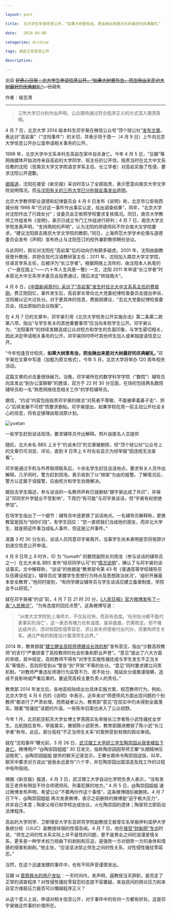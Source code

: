 ```yaml
---

layout: post

title:  北大学生申请信息公开，“如果大树里有虫，把虫揪出来是对大树最好的庆典献礼”

date:   2018-04-08

categories: Archive

tags: 高岩之死信息公开

description:

---
```


出自 ~~[好奇心日报：北大学生申请信息公开，“如果大树里有虫，把虫揪出来是对大树最好的庆典献礼”](https://www.qdaily.com/articles/51866.html)，已消失~~

作者：侯志清

---

> 三所大学已分别作出声明，公众期待通过符合程序正义的方式深入理清真相。

4 月 7 日，北京大学 2014 级本科生邓宇昊在微信公众号“顶个球公社”[发布文章](http://mp.weixin.qq.com/s/GiAOhZMN_LGwosRf-EXRbQ)，表达对“高岩案”（“沈阳事件”）的关切，并表示将于周一（4 月 9 日）上午向北京大学信息公开办公室申请相关事务的公开。

1998 年，北京大学中文系本科生高岩在家中自杀身亡。今年 4 月 5 日，“豆瓣”等网络媒体开始流传来自高岩的大学同学、班主任的公开信，指责当时在北大中文系任教的沈阳（现南京大学文学院语言学系主任、长江学者）对高岩实施了性侵，要求沈阳公开道歉。

[据报道](http://www.thepaper.cn/newsDetail_forward_2061719)，沈阳在接受《新京报》采访时否认了全部指责，表示愿意向南京大学文学院说明情况。而[与沈阳有关的三所大学已分别就此事发出声明](http://news.ifeng.com/a/20180407/57373295_0.shtml)。

北京大学教师职业道德和纪律委员会 4 月 6 日发布《说明》称，北京市公安局西城分局 1998 年“已对这一事件作出事实认定，给出调查结果”，同年，“北京大学对沈阳作出了行政处分”；该委员会正依照学校要求复核情况。同日，南京大学教师工作组发布《说明》，表示已成立专门工作组进行研判；4 月 7 日，南京大学文学院发表声明，“支持两校的声明”，认为沈阳的师德师风不符合南大文学院要求，“建议沈阳辞去南京大学文学院的教职。”同日，上海师范大学学术伦理与道德委员会发布《声明》宣布终止与沈阳签订的校外兼职教师聘任协议。

与此同时，舆论对沈阳在“高岩案“后的动向仍有颇多疑虑。2001 年，沈阳由副教授晋升教授，并担任现代汉语教研室主任；2011 年，沈阳加入南京大学文学院，任语言学系主任，后被评为“长江学者”。根据网络上流传的、由沈阳本人执笔的《“一直在路上”——六十年人生风景一瞥》一文，沈阳 2011 年申请“长江学者”时未获北大中文系学术委员会投票通过，随后决定“转投南大”。

4 月 6 日，[《中国新闻周刊》采访了“高岩案”发生时任北大中文系系主任的费振刚](http://www.thepaper.cn/newsDetail_forward_2061993)。费正刚回忆，事件发生后，高岩家长曾向北大党委纪律检查委员会提出申诉，沈阳被以记大过处分。对于更具体的信息，费振刚建议，“去北大党委纪律检查委员会，找出原始的会议档案”。

在 4 月 7 日的文章中，邓宇昊引用《北京大学校务公开实施办法》第二条第二款第八项，指出“与学生有关的其他重要事项”应当向本校学生公开。邓宇昊认为，“沈阳事件”的持续发酵造成公众对校方和学生的负面印象，与学生密切相关，因此决定申请相关事务的公开。邓宇昊同时呼吁其他师生加入或单独提请信息公开。

“今年恰逢百廿校庆，**如果大树里有虫，把虫揪出来是对大树最好的庆典献礼**。”邓宇昊在文章中写道（加粗为原文格式）。今年 5 月，北京大学将举办 120 周年校庆活动。

这篇文章的点击量很快破万。当晚，邓宇昊所在的数学科学学院（“数院”）辅导员向其发出“到办公室聊聊”的邀请，双方于 22 时 30 分见面，在场的包括两名数院辅导员和一名“熟悉网络信息相关工作”的学校辅导员。

据信，“约谈”内容包括指责邓宇昊的做法“对死者不尊敬、不能被牵着鼻子走”、担心“后续发展不可控”而要求删帖。邓宇昊提出，如果学校在周一前主动公开社会关心的信息，将有足够理由取消原计划。

![yuetan](https://i.imgur.com/375kNZh.jpg)

一些学生赶到谈话现场，要求辅导员作出解释。照片由匿名人员提供

随后，北大未名 BBS 上关于“约谈未归”的文章被删除，但“顶个球公社”公众号上的文章仍可浏览、评论，直到 8 日早上 8 时左右显示为经举报“因违规无法查看”。

邓宇昊通过手机与外界取得联系后，十余名学生赶往谈话地点，要求有关人员作出解释。几乎同时，警方赶到现场，表示收到了以“绑架”为由的报警。了解情况后，警方认定属于误报警，应由校方和学生协商解决。

据目击学生描述，参与谈话的一名教师声称已就删帖“跟宇昊达成了共识”，并保证“邓同学升学就业不受影响”，下周仍“有可能”与邓宇昊谈话，但“宇昊有权拒绝参加”。

在场学生指出了一个细节：辅导员中途更换了谈话地点。一名辅导员解释称，更换教室是因为“怕你们找”。有学生回应：“您一直把我们当成他的朋友，而非北大学生，就是把这件事当成私人事件，但这是公共事件。”

凌晨 3 时 30 分左右，谈话人员同意邓宇昊离开。当事学生尚未表明是否将按原计划递交信息公开申请。

4 月 8 日早上 8 时许，ID 为 “liumath” 的数院副院长刘雨龙（参与谈话的辅导员之一）在北大未名 BBS 发布“经邓同学认可”的“[情况说明](https://bbs.pku.edu.cn/v2/mobile/post-read.php?bid=51&threadid=16379102&from=timeline&isappinstalled=0)”，确认了与邓宇昊的谈话事实。文中解释称，“谈话”的依据是“教育部令第 43 号《普通高等学校辅导员队伍建设规定》，辅导员应‘掌握学生思想行为特点及思想政治状况’，‘组织开展基本安全教育’。”他同时提到，“有同学建议辅导员与学生谈话应建立备案制度，学院会予以研究。”

就在邓宇昊被“约谈”前，4 月 7 日 21 时 20 分，[《人民日报》官方微博发布了一条“人民微评”](https://weibo.com/2803301701/Gb1FxuCId?filter=hot&root_comment_id=0&type=comment)，“为有态度的回应点赞”。这条微博写道：

> “从南大文学院到上海师大，不仅反应快，而且有态度。‘任何处分都不能代表事实的消亡’，这一表态有魄力也有温度。是非曲直，仍需核定。但不难达成共识，须对校园性侵零容忍，须让丧失师德者付出代价，须重构师生关系，通过严格的制度设计厘清师生边界。”

2014 年，教育部就“[建立健全高校师德建设长效机制](http://www.moe.edu.cn/srcsite/A10/s7002/201409/t20140930_175746.html)”发布意见，指出“少数高校教师”的言行“严重损害了高校教师的社会形象和职业声誉”。“意见”提出了六大方面的举措，其中规定，高校教师不得有“对学生实施性骚扰或与学生发生不正当关系”等情形，否则将受到从“警告”到“开除”不等的处分。“意见”同时要求建立问责机制，“对教师严重违反师德行为监管不力、拒不处分、拖延处分或推诿隐瞒，造成不良影响或严重后果的，要追究高校主要负责人的责任。”

教育部 2014 年发文后，各地高校陆续出台具体实施方案，规范教师行为。例如，北京大学在 4 月 6 日的《说明》中表示，近年来对“师德师风方面出现问题的个别教师”都进行了严肃处理。而质疑者认为，教育部“意见”在现实中仍未得到全面落实。随着“性骚扰”话题的升温，一些陈年旧案也进入了公众视野。

今年 1 月，北京航空航天大学女博士罗茜茜实名举报长江学者陈小武性骚扰女学生。北航随后宣布，举报属实，撤销陈小武职务，教育部跟进撤销了陈小武“长江学者”称号。此后，部分高校“不正当师生关系”的案例受到有限的舆论审视。

就在“沈阳事件”曝光前，3 月 26 日，[武汉理工大学研三学生陶崇园从宿舍楼坠下身亡](http://www.thepaper.cn/baidu.jsp?contid=2052607)。微博用户 “@陶崇园姐姐” 30 日发文，指称陶崇园因导师王攀“长期精神压迫致死”。@陶崇园姐姐 提供的聊天记录显示，王攀长期命令陶崇园送饭、叫早，聊天中要求对方说出“爸我永远爱你”六个字，并在陶崇园出国深造及找工作的过程中有所阻挠。

根据《新京报》报道，4 月 3 日，武汉理工大学自动化学院负责人表示，“没有发现王老师有明显不符合师德师风、刑事犯罪的地方。” 4 月 5 日，@陶崇园姐姐 通过微博发布声明，希望公众“不要再炒作这个事情”，这条微博随后被删除。4 月 7 日下午，@陶崇园姐姐 再次发表微博，表示之前删除的微博是“迫于极大压力”，并非自己本意；陶家父母已和学校达成协议，火化陶崇园的遗体；陶家将立即启动法律程序。

高岩的大学同学、卫斯理安大学东亚研究学院副教授王敖曾实名举报伊利诺伊大学香槟分校（UIUC）副教授徐钢的性侵丑闻。4 月 7 日，他在[接受“财新网”专访](http://china.caixin.com/2018-04-07/101231385.html)时说，“师生之间的性关系实际上并不是性的问题，更不是男女之间的浪漫爱情关系，更多是一种学术权力扭曲下的剥削和压迫，是强势一方对弱势一方的身体和情感的侵害和剥削。”他主张，“应该坚决禁止师生之间的性关系，对性侵性骚扰零容忍。”

当然，在这个迅速发酵的事件中，也有不同声音谨慎发出。

豆瓣 id [菅原舜水的用户发帖](https://www.douban.com/note/664547933/)：一天时间内，发声明，逼教授当天辞职，是否走了正常的调查程序？对性侵性骚扰零容忍的态度不容置疑，来自民间的舆论压力和来自官方维稳压力是否可以僭越程序正义？

从这个意义上说，申请对相关信息公开，对于事件中的任何一方都有好处。这是邓宇昊做这件事的价值所在。
